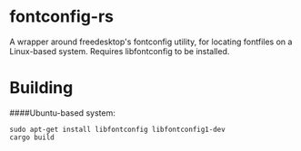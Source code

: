 fontconfig-rs
=============

A wrapper around freedesktop's fontconfig utility, for locating fontfiles on a Linux-based system. Requires libfontconfig to be installed.

Building
========

####Ubuntu-based system:
```
sudo apt-get install libfontconfig libfontconfig1-dev
cargo build
```
